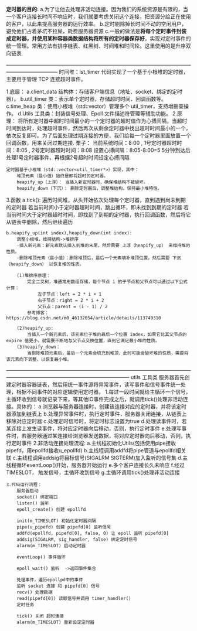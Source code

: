 **定时器的目的:**
    a.为了让他去处理非活动连接。因为我们的系统资源是有限的，当一个客户连接长时间不响应时，我们就要考虑关闭这个连接，把资源分给正在使用的客户，以此来提高服务器的运行效率。
    b.定时剔除掉长时间不动的空闲用户，避免他们占着茅坑不拉屎，耗费服务器资源
    c.一般的做法是**将每个定时事件封装成定时器，并使用某种容器类数据结构将所有的定时器保存好**，实现对定时事件的统一管理。常用方法有排序链表、红黑树、时间堆和时间轮。这里使用的是升序双向链表

——————————————————————————————————————————————
时间堆：lst_timer 代码实现了一个基于小根堆的定时器，主要用于管理 TCP 连接超时事件。

1.底层： 
    a.client_data 结构体：存储客户端信息（地址、socket、绑定的定时器）。
    b.util_timer 类：表示单个定时器，存储超时时间、回调函数等。
    c.time_heap 类：使用小根堆（std::vector）管理多个 util_timer，支持增删查操作。
    d.Utils 工具类：封装信号处理、Epoll 文件描述符管理等辅助功能。
2.原理：
    将所有定时器中超时时间最小的一个定时器的超时值作为心搏间隔，当超时时间到达时，处理超时事件，然后再次从剩余定时器中找出超时时间最小的一个，依次反复即可。为了后面处理过期连接的方便，我们给每一个定时器里面放置一个回调函数，用来关闭过期连接.
    栗子：
        当前系统时间：8:00 , 1号定时器超时时间：8:05 , 2号定时器超时时间：8:08
        设置心搏间隔：8:05-8:00=5
        5分钟到达后处理1号定时器事件，再根据2号超时时间设定心搏间隔.

    定时器基于小根堆（std::vector<util_timer*>）实现，其中：
        堆顶元素（最小值）始终是即将超时的定时器。
        heapify_up（上浮）： 当插入新定时器时，确保堆结构不被破坏。
        heapify_down（下沉）： 删除定时器后，调整堆结构，保持最小堆特性。

3.函数
    a.tick():
        遍历时间堆，从头开始依次处理每个定时器，直到遇到尚未到期的定时器
        若当前时间小于定时器超时时间，跳出循环，即未找到到期的定时器
        若当前时间大于定时器超时时间，即找到了到期的定时器，执行回调函数，然后将它从链表中删除，然后继续遍历

    b.heapify_up(int index),heapify_down(int index):
        调整小根堆，维持结构->堆排序
        ·插入新元素：新元素默认插入到堆的末尾，然后需要 上浮（heapify_up） 来维持堆的性质。
        ·删除堆顶元素（最小值）：删除堆顶后，最后一个元素填补堆顶位置，然后需要 下沉（heapify_down） 以恢复堆的性质。
        
        (1)堆排序原理：
            完全二叉树，堆通常用数组存储，每个节点 i 的子节点和父节点可以通过以下公式计算：
                左子节点：left = 2 * i + 1
                右子节点：right = 2 * i + 2
                父节点：parent = (i - 1) / 2
            参考博客：https://blog.csdn.net/m0_46132054/article/details/113749310

        (2)heapify_up:
            当插入一个新元素后，该元素位于堆的最后一个位置 index，如果它比其父节点的 expire 值更小，就需要不断地与父节点交换位置，直到它满足最小堆的性质。
        (3)heapify_down：
            当删除堆顶元素后，最后一个元素会填充到堆顶，此时可能会破坏堆的性质，需要将该元素向下调整，以恢复最小堆。

————————————————————————————————————————————————————————————
utils 工具类
服务器首先创建定时器容器链表，然后用统一事件源将异常事件，读写事件和信号事件统一处理，根据不同事件的对应逻辑使用定时器。
    1.每过一段时间就给主循环一个信号，主循环收到信号就记录下来，等其他IO事件完成之后，就调用tick()处理非活动连接。具体的：
        a.浏览器与服务器连接时，创建该连接对应的定时器，并将该定时器添加到链表上
        b.处理异常事件时，执行定时事件，服务器关闭连接，从链表上移除对应定时器
        c.处理定时信号时，将定时标志设置为true
        d.处理读事件时，若某连接上发生读事件，将对应定时器向后移动，否则，执行定时事件
        e.处理写事件时，若服务器通过某连接给浏览器发送数据，将对应定时器向后移动，否则，执行定时事件
    2.非活动连接处理流程:
        a.主线程初始化Utils(包括使用pipe接收pipefd，用epollfd接收u_epollfd)
        b.主线程调用addfd将pipe管道与epollfd相关联
        c.主线程调用addsig将目标信号(SIGALRM SIGTERM)加入监听的信号集
        d.主线程循环eventLoop()开始，服务器开始运行
        e.多个客户连接长久未响应
        f.经过TIMESLOT， 触发信号，主循环收到信号
        g.主循环调用tick()处理非活动连接

    3.代码运行流程：
        服务器启动
        socket() 绑定端口
        listen() 监听
        epoll_create() 创建 epollfd

        init(m_TIMESLOT) 初始化定时器间隔
        pipe(u_pipefd) 创建 pipefd[0] 监听信号
        addfd(epollfd, pipefd[0], false, 0) 让 epoll 监听 pipefd[0]
        addsig(SIGALRM, sig_handler, false) 绑定定时信号
        alarm(m_TIMESLOT) 启动定时器
        
        eventLoop() 事件循环

        epoll_wait() 监听  ->返回事件集合
        
        处理事件，遍历epollpd中的事件
        监听 socket 连接 和 pipefd[0] 信号
        recv() 处理数据
        read(pipefd[0]) 读取信号并调用 timer_handler()
        定时任务

        tick() 关闭 超时连接
        alarm(m_TIMESLOT) 重新设定定时器
